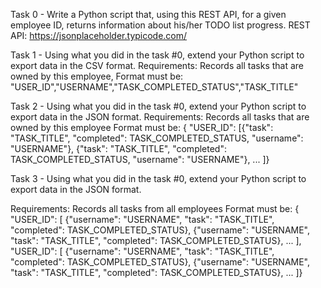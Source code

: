 Task 0 - Write a Python script that, using this REST API, for a given employee ID, returns information about his/her TODO list progress.
REST API: https://jsonplaceholder.typicode.com/


Task 1 - Using what you did in the task #0, extend your Python script to export data in the CSV format.
Requirements:
Records all tasks that are owned by this employee, Format must be: "USER_ID","USERNAME","TASK_COMPLETED_STATUS","TASK_TITLE"


Task 2 - Using what you did in the task #0, extend your Python script to export data in the JSON format.
Requirements:
Records all tasks that are owned by this employee
Format must be: { "USER_ID": [{"task": "TASK_TITLE", "completed": TASK_COMPLETED_STATUS, "username": "USERNAME"}, {"task": "TASK_TITLE", "completed": TASK_COMPLETED_STATUS, "username": "USERNAME"}, ... ]}


Task 3 - Using what you did in the task #0, extend your Python script to export data in the JSON format.

Requirements:
Records all tasks from all employees
Format must be: { "USER_ID": [ {"username": "USERNAME", "task": "TASK_TITLE", "completed": TASK_COMPLETED_STATUS}, {"username": "USERNAME", "task": "TASK_TITLE", "completed": TASK_COMPLETED_STATUS}, ... ], "USER_ID": [ {"username": "USERNAME", "task": "TASK_TITLE", "completed": TASK_COMPLETED_STATUS}, {"username": "USERNAME", "task": "TASK_TITLE", "completed": TASK_COMPLETED_STATUS}, ... ]}



